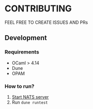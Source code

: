 # CONTRIBUTING

FEEL FREE TO CREATE ISSUES AND PRs

## Development

### Requirements

- OCaml > 4.14
- Dune
- OPAM

### How to run?

1. [Start NATS server](https://docs.nats.io/running-a-nats-service/nats_docker/nats-docker-tutorial)
2. Run `dune runtest`
